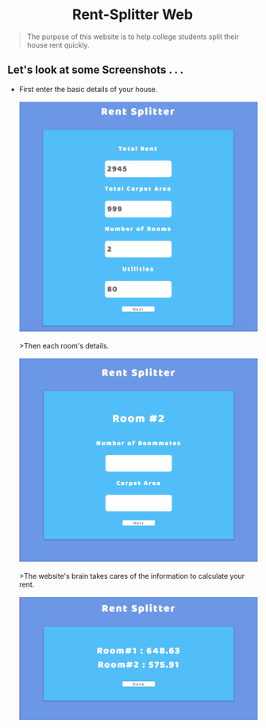 <h1 align="center"> Rent-Splitter Web </h1>

>The purpose of this website is to help college students split their house rent quickly.

## Let's look at some Screenshots . . .

<p>
    <ul>
        <li> First enter the basic details of your house. <br><br> </li>
        <img width="500px" src="screenshots/img1.png">
        <br><br> >Then each room's details. <br><br>
        <img width="500px" src="screenshots/img2.png">
        <br><br> >The website's brain takes cares of the information to calculate your rent. <br><br>
        <img width="500px" src="screenshots/img3.png">
    </ul>
</p>
